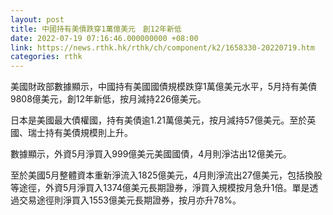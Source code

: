 ```yaml
---
layout: post
title: 中國持有美債跌穿1萬億美元　創12年新低
date: 2022-07-19 07:16:46.000000000 +08:00
link: https://news.rthk.hk/rthk/ch/component/k2/1658330-20220719.htm
categories: rthk
---
```


美國財政部數據顯示，中國持有美國國債規模跌穿1萬億美元水平，5月持有美債9808億美元，創12年新低，按月減持226億美元。

日本是美國最大債權國，持有美債逾1.21萬億美元，按月減持57億美元。至於英國、瑞士持有美債規模則上升。

數據顯示，外資5月淨買入999億美元美國國債，4月則淨沽出12億美元。

至於美國5月整體資本重新淨流入1825億美元，4月則淨流出27億美元，包括換股等途徑，外資5月淨買入1374億美元長期證券，淨買入規模按月急升1倍。單是透過交易途徑則淨買入1553億美元長期證券，按月亦升78%。
